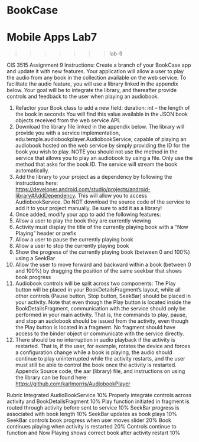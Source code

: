 # BookCase
Mobile Apps Lab7
=======
>>>>>>> lab-9


CIS 3515 Assignment 9
Instructions: Create a branch of your BookCase app and update it with new features.
Your application will allow a user to play the audio from any book in the collection available on the web service. To facilitate the audio feature, you will use a library linked in the appendix below. Your goal will be to integrate the library, and thereafter provide controls and feedback to the user when playing an audiobook.
1. Refactor your Book class to add a new field: duration: int – the length of the book in seconds
You will find this value available in the JSON book objects received from the web service API.
2. Download the library file linked in the appendix below. The library will provide you with a service implementation, edu.temple.audiobookplayer.AudiobookService, capable of playing an audiobook hosted on the web service by simply providing the ID for the book you wish to play. NOTE you should not use the method in the service that allows you to play an audiobook by using a file. Only use the method that asks for the book ID. The service will stream the book automatically.
3. Add the library to your project as a dependency by following the instructions here: https://developer.android.com/studio/projects/android-library#AddDependency. This will allow you to access AudiobookService. Do NOT download the source code of the service to add it to your project manually. Be sure to add it as a library!
4. Once added, modify your app to add the following features:
1. Allow a user to play the book they are currently viewing
2. Activity must display the title of the currently playing book with a “Now Playing” header or prefix
3. Allow a user to pause the currently playing book
4. Allow a user to stop the currently playing book
5. Show the progress of the currently playing book (between 0 and 100%) using a SeekBar
6. Allow the user to move forward and backward within a book (between 0 and 100%) by dragging the position of the same seekbar that shows book progress
5. Audiobook controls will be split across two components: The Play button will be placed in your BookDetailsFragment’s layout, while all other controls (Pause button, Stop button, SeekBar) should be placed in your activity. Note that even though the Play button is located inside the BookDetailsFragment, communication with the service should only be performed in your main
activity. That is, the commands to play, pause, and stop an audiobook should be issued from the activity, even though the Play button is located in a fragment. No fragment should have access to the binder object or communicate with the service directly.
6. There should be no interruption in audio playback if the activity is restarted. That is, if the user, for example, rotates the device and forces a configuration change while a book is playing, the audio should continue to play uninterrupted while the activity restarts, and the user must still be able to control the book once the activity is restarted.
Appendix
Source code, the aar (library) file, and instructions on using the library can be found here:
https://github.com/karlmorris/AudiobookPlayer

Rubric
Integrated AudioBookService
10%
Properly integrate controls across activity and BookDetailsFragment
10%
Play function initiated in fragment is routed through activity before sent to service
10%
SeekBar progress is associated with book length
10%
SeekBar updates as book plays
10%
SeekBar controls book progress when user moves slider
20%
Book continues playing when activity is restarted
20%
Controls continue to function and Now Playing shows correct book after activity restart
10%
